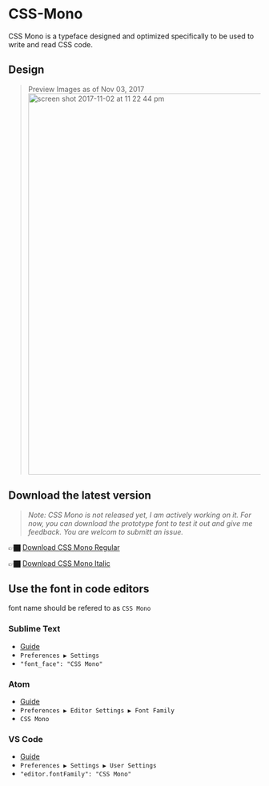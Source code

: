 # CSS-Mono

CSS Mono is a typeface designed and optimized specifically to be used to write and read CSS code.

## Design

>Preview Images as of Nov 03, 2017
><img width="762" alt="screen shot 2017-11-02 at 11 22 44 pm" src="https://user-images.githubusercontent.com/2474904/32379286-7bfa7334-c083-11e7-9aca-152a7e957951.png">

## Download the latest version

> *Note: CSS Mono is not released yet, I am actively working on it. For now, you can download the prototype font to test it out and give me feedback. You are welcom to submitt an issue.*

👉🏿 [Download CSS Mono Regular](https://github.com/wentin/CSS-Mono/raw/master/build/CSS%20Mono.otf)

👉🏿 [Download CSS Mono Italic](https://github.com/wentin/CSS-Mono/raw/master/build/CSS%20Mono%20italic.otf)

## Use the font in code editors
font name should be refered to as `CSS Mono`

### Sublime Text 
* [Guide](https://www.sublimetext.com/docs/3/font.html)
* `Preferences ▶ Settings`
* `"font_face": "CSS Mono"`

### Atom
* [Guide](https://discuss.atom.io/t/how-do-i-install-fonts-in-atom/15490)
* `Preferences ▶ Editor Settings ▶ Font Family`
* `CSS Mono`

### VS Code
* [Guide](https://code.visualstudio.com/docs/getstarted/settings)
* `Preferences ▶ Settings ▶ User Settings`
* `"editor.fontFamily": "CSS Mono"`
